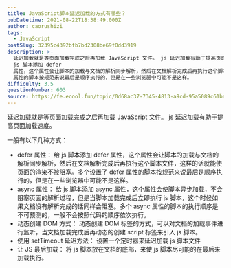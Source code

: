 ```yaml
---
title: JavaScript脚本延迟加载的方式有哪些？
pubDatetime: 2021-08-22T18:38:49.000Z
author: caorushizi
tags:
  - JavaScript
postSlug: 32395c4392bfb7bd2308be69f0dd3919
description: >-
  延迟加载就是等页面加载完成之后再加载 JavaScript 文件。 js 延迟加载有助于提高页面加载速度。 一般有以下几种方式： defer 属性： 给
  js 脚本添加 defer
  属性，这个属性会让脚本的加载与文档的解析同步解析，然后在文档解析完成后再执行这个脚本文件，这样的话就能使页面的渲染不被阻塞。多个设置了 defer
  属性的脚本按规范来说最后是顺序执行的，但是在一些浏览器中可能不是这样。
difficulty: 3.5
questionNumber: 603
source: https://fe.ecool.fun/topic/0d68ac37-7345-4813-a9cd-95a5089c61ba
---
```


延迟加载就是等页面加载完成之后再加载 JavaScript 文件。 js 延迟加载有助于提高页面加载速度。

一般有以下几种方式：

- defer 属性： 给 js 脚本添加 defer 属性，这个属性会让脚本的加载与文档的解析同步解析，然后在文档解析完成后再执行这个脚本文件，这样的话就能使页面的渲染不被阻塞。多个设置了 defer 属性的脚本按规范来说最后是顺序执行的，但是在一些浏览器中可能不是这样。
- async 属性： 给 js 脚本添加 async 属性，这个属性会使脚本异步加载，不会阻塞页面的解析过程，但是当脚本加载完成后立即执行 js 脚本，这个时候如果文档没有解析完成的话同样会阻塞。多个 async 属性的脚本的执行顺序是不可预测的，一般不会按照代码的顺序依次执行。
- 动态创建 DOM 方式： 动态创建 DOM 标签的方式，可以对文档的加载事件进行监听，当文档加载完成后再动态的创建 script 标签来引入 js 脚本。
- 使用 setTimeout 延迟方法： 设置一个定时器来延迟加载 js 脚本文件
- 让 JS 最后加载： 将 js 脚本放在文档的底部，来使 js 脚本尽可能的在最后来加载执行。
